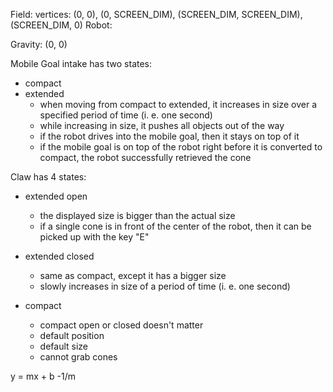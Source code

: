 Field:
    vertices: (0, 0), (0, SCREEN_DIM), (SCREEN_DIM, SCREEN_DIM), (SCREEN_DIM, 0)
Robot:

Gravity: (0, 0)

Mobile Goal intake has two states:
* compact
* extended
    * when moving from compact to extended, it increases in size over a specified period of time (i. e. one second)
    * while increasing in size, it pushes all objects out of the way
    * if the robot drives into the mobile goal, then it stays on top of it
    * if the mobile goal is on top of the robot right before it is converted to compact, the robot successfully retrieved the cone


Claw has 4 states:
* extended open
    * the displayed size is bigger than the actual size
    * if a single cone is in front of the center of the robot, then it can be picked up with the key "E"
    
* extended closed
    * same as compact, except it has a bigger size
    * slowly increases in size of a period of time (i. e. one second)
    
* compact
    * compact open or closed doesn't matter
    * default position
    * default size
    * cannot grab cones
    
y = mx + b
-1/m